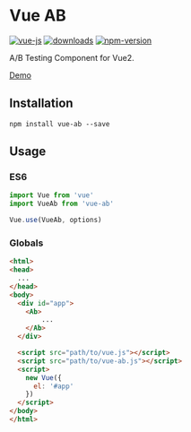 Vue AB
======

[![vue-js](https://img.shields.io/badge/vue.js-2.x-brightgreen.svg?maxAge=604800)](https://vuejs.org/)
[![downloads](https://img.shields.io/npm/dt/vue-ab.svg)](https://www.npmjs.com/package/vue-ab)
[![npm-version](https://img.shields.io/npm/v/vue-ab.svg)](https://www.npmjs.com/package/vue-ab)

A/B Testing Component for Vue2.

[Demo](http://wan2land.github.io/vue-ab/)

## Installation

```
npm install vue-ab --save
```

## Usage

### ES6

```js
import Vue from 'vue'
import VueAb from 'vue-ab'

Vue.use(VueAb, options)
```

### Globals

```html
<html>
<head>
  ...
</head>
<body>
  <div id="app">
    <Ab>
        ...
    </Ab>
  </div>

  <script src="path/to/vue.js"></script>
  <script src="path/to/vue-ab.js"></script>
  <script>
    new Vue({
      el: '#app'
    })
  </script>
</body>
</html>
```
